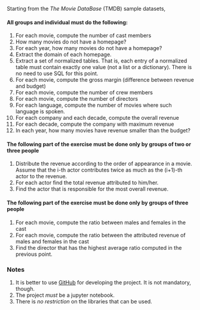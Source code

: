 Starting from the *The Movie DataBase* (TMDB) sample datasets, 

#### All groups and individual must do the following:

1.  For each movie, compute the number of cast members
2.  How many movies do not have a homepage?
3.  For each year, how many movies do not have a homepage?
4.  Extract the domain of each homepage.
5.  Extract a set of normalized tables. That is, each entry of a normalized table must
    contain exactly one value (not a list or a dictionary). There is no need to use SQL
    for this point. 
6.  For each movie, compute the gross margin (difference between revenue and budget)
7.  For each movie, compute the number of crew members
8.  For each movie, compute the number of directors
9.  For each language, compute the number of movies where such language is spoken.
10.  For each company and each decade, compute the overall revenue
11.  For each decade, compute the company with maximum revenue
12.  In each year, how many movies have revenue smaller than the budget?


#### The following part of the exercise must be done only by groups of two or three people

1.  Distribute the revenue according to the order of appearance in a movie. Assume that
    the i-th actor contributes twice as much as the (i+1)-th actor to the revenue.
1.  For each actor find the total revenue attributed to him/her.
1.  Find the actor that is responsible for the most overall revenue.

#### The following part of the exercise must be done only by groups of three people

1.  For each movie, compute the ratio between males and females in the cast
2.  For each movie, compute the ratio between the attributed revenue of males and females
    in the cast
3.  Find the director that has the highest average ratio computed in the previous point.

### Notes

1.  It is better to use [GitHub](https://www.github.com) for developing the project. It is
    not mandatory, though.
1.  The project *must* be a jupyter notebook. 
1.  There is *no restriction* on the libraries that can be used.
